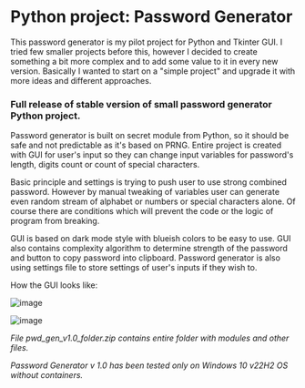 # Python project: Password Generator

This password generator is my pilot project for Python and Tkinter GUI. I tried few smaller projects before this, however I decided to create something a bit more complex and to add some value to it in every new version.
Basically I wanted to start on a "simple project" and upgrade it with more ideas and different approaches. 

### Full release of stable version of small password generator Python project. 

Password generator is built on secret module from Python, so it should be safe and not predictable as it's based on PRNG. Entire project is created with GUI for user's input so they can change input variables for password's length, digits count or count of special characters. 

Basic principle and settings is trying to push user to use strong combined password. However by manual tweaking of variables user can generate even random stream of alphabet or numbers or special characters alone. Of course there are conditions which will prevent the code or the logic of program from breaking. 

GUI is based on dark mode style with blueish colors to be easy to use. GUI also contains complexity algorithm to determine strength of the password and button to copy password into clipboard. Password generator is also using settings file to store settings of user's inputs if they wish to. 

How the GUI looks like:

![image](https://github.com/UpdatedCake/password_gen/assets/120878764/2990ecc6-b1b6-47e8-97ef-c83782599d06)

![image](https://github.com/UpdatedCake/password_gen/assets/120878764/89631b5f-a5a9-48cc-9f2d-0a06a009f07b)



_File pwd_gen_v1.0_folder.zip contains entire folder with modules and other files._

_Password Generator v 1.0 has been tested only on Windows 10 v22H2 OS without containers._

